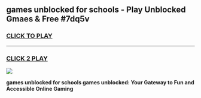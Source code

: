 
## games unblocked for schools - Play Unblocked Gmaes & Free #7dq5v
<h3>
<a href="https://premium.freeplayer.one?title=games_unblocked_for_schools&ref=01M">CLICK TO PLAY</a></h3>
<hr>

<h3>
<a href="https://premium.freeplayer.one?title=games_unblocked_for_schools&ref=01M">CLICK 2 PLAY</a>
  
</h3>

<a href="https://premium.freeplayer.one?title=games_unblocked_for_schools&ref=01M"><img src="https://clearcache.store/games.png"></a>


**games unblocked for schools games unblocked: Your Gateway to Fun and Accessible Online Gaming**
